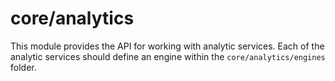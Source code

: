 # core/analytics

This module provides the API for working with analytic services. Each of the analytic services should define an engine within the `core/analytics/engines` folder.

